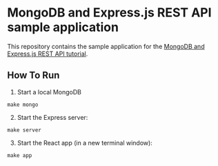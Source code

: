 # MongoDB and Express.js REST API sample application

This repository contains the sample application for the [MongoDB and Express.js REST API tutorial](https://www.mongodb.com/languages/express-mongodb-rest-api-tutorial).

## How To Run

1. Start a local MongoDB
```
make mongo
```

2. Start the Express server:
```
make server
```

3. Start the React app (in a new terminal window):
```
make app
```

